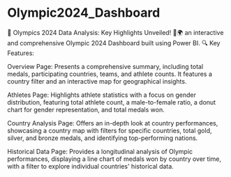 # Olympic2024_Dashboard
🚀 Olympics 2024 Data Analysis: Key Highlights Unveiled! 🏅🌍 an interactive and comprehensive Olympic 2024 Dashboard built using Power BI. 
🔍 Key Features:

Overview Page: Presents a comprehensive summary, including total medals, participating countries, teams, and athlete counts. It features a country filter and an interactive map for geographical insights.

Athletes Page: Highlights athlete statistics with a focus on gender distribution, featuring total athlete count, a male-to-female ratio, a donut chart for gender representation, and total medals won.

Country Analysis Page: Offers an in-depth look at country performances, showcasing a country map with filters for specific countries, total gold, silver, and bronze medals, and identifying top-performing nations.

Historical Data Page: Provides a longitudinal analysis of Olympic performances, displaying a line chart of medals won by country over time, with a filter to explore individual countries' historical data.

